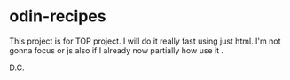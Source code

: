# odin-recipes
This project is for TOP project.
I will do it really fast using just html. I'm not gonna focus or js also if I already now partially how use it .

D.C.
